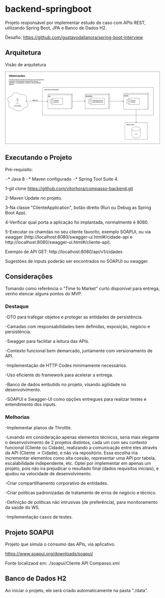 # backend-springboot
Projeto responsável por implementar estudo de caso com APIs REST, utilizando Spring Boot, JPA e Banco de Dados H2.

Desafio: https://github.com/gustavodallanora/spring-boot-interview

## Arquitetura

Visão de arquitetura

![alt text](https://github.com/vitorhora/compasso-backend/blob/master/cliente/imagens/Arquitetura_Back.png)

## Executando o Projeto

Pré-requisito:

⋅⋅* Java 8 
⋅⋅* Maven configurado 
⋅⋅* Spring Tool Suite 4.


1-git clone https://github.com/vitorhora/compasso-backend.git

2-Maven Update no projeto.

3-Na classe "ClienteApplication", botão direito (Run ou Debug as Spring Boot App).

4-Verificar qual porta a aplicação foi implantada, normalmente é 8080.

5-Executar os chamdas no seu cliente favorito, exemplo SOAPUI, ou via swagger (http://localhost:8080/swagger-ui.html#/cidade-api e http://localhost:8080/swagger-ui.html#/cliente-api).

Exemplo de API GET: http://localhost:8080/api/v1/cidades

Sugestões de inputs poderão ser encontrados no SOAPUI ou swagger.



## Considerações

Tomando como referência o “Time to Market” curto disponível para entrega, venho elencar alguns pontos do MVP. 

### Destaque

-DTO para trafegar objetos e proteger as entidades de persistência. 

-Camadas com responsabilidades bem definidas, exposição, negócio e persistência.  

-Swagger para facilitar a leitura das APIs.  

-Contexto funcional bem demarcado, juntamente com versionamento de API.  

-Implementação de HTTP Codes minimamente necessários.  

-Uso eficiente do framework para acelerar a entrega.  

-Banco de dados embutido no projeto, visando agilidade no desenvolvimento.  

-SOAPUI e Swagger-UI como opções entregues para realizar testes e entendimento dos inputs. 


### Melhorias

-Implementar planos de Throttle.  

-Levando em consideração apenas elementos técnicos, seria mais elegante o desenvolvimento de 2 projetos distintos, cada um com seu contexto funcional (Cliente ou Cidade), realizando a comunicação entre eles através da API (Cliente -> Cidade), e não via repositório. Essa escolha iria incrementar elementos como alta coesão, representar uma API por tabela, escalabilidade 	independente, etc. Optei por implementar em apenas um projeto, pois não ira prejudicar o resultado 	final (dados requisitos iniciais), e ajudou na velocidade de desenvolvimento.  

-Criar compartilhamento corporativo de entidades.  

-Criar políticas padronizadas de tratamento de erros de negócio e técnico.  

-Definição de políticas não intrusivas (de preferência), para monitoramento da saúde do WS. 

 -Implementação casos de testes. 



## Projeto SOAPUI


Projeto que simula o consumo das APIs, via aplicativo.

https://www.soapui.org/downloads/soapui/

Fonte localizaod em: ./soapui/Cliente API Compasso.xml



## Banco de Dados H2


Ao iniciar o projeto, ele será criado automaticamente na pasta "./data".



